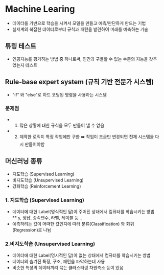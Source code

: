 # Machine Learing
- 데이터를 기반으로 학습을 시켜서 모델을 만들고 예측/판단하게 만드는 기법
- 실세계의 복잡한 데이터로부터 규칙과 패턴을 발견하여 미래를 예측하는 기술

## 튜링 테스트
- 인공지능를 평가하는 방법 중 하나로써, 인간과 구별할 수 없는 수준의 지능을 갖추었는지 테스트

## Rule-base expert system (규칙 기반 전문가 시스템)
- "if" 와 "else"로 하드 코딩된 명령을 사용하는 시스템
### 문제점
  * 1. 많은 상황에 대한 규칙을 모두 만들어 낼 수 없음
  * 2. 제작한 로직이 특정 작업에만 구한
➡️ 작업이 조금만 변경되면 전체 시스템을 다시 만들어야함

## 머신러닝 종류
- 지도학습 (Supervised Learning)
- 비지도학습 (Unsupervised Learning)
- 강화학습 (Reinforcement Learning)

### 1. 지도학습 (Supervised Learning)
- 데이터에 대한 Label(명식적인 답)이 주어진 상태에서 컴퓨터를 학습시키는 방법
  ** y, 정답, 종속변수, 라벨, 레이블 등...
- 예측하려는 값이 어떠한 값인지에 따라 분류(Classification) 와 회귀(Regression)로 나뉨

### 2.비지도학습 (Unsupervised Learning)
- 데이터에 대한 Label(명시적인 답)이 없는 상태에서 컴퓨터를 학습시키는 방법
- 데이터의 숨겨진 특징, 구조, 패턴을 파악하는데 사용
- 비슷한 특성의 데이터끼리 묶는 클러스터링 차원축소 등이 있음
